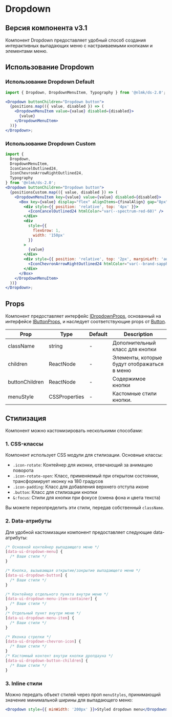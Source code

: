 # Dropdown

## Версия компонента v3.1

Компонент Dropdown предоставляет удобный способ создания интерактивных выпадающих меню с настраиваемыми кнопками и элементами меню.

## Использование Dropdown

### Использование Dropdown Default

```jsx
import { Dropdown, DropdownMenuItem, Typography } from '@nlmk/ds-2.0';

<Dropdown buttonChildren="Dropdown button">
  {positions.map(({ value, disabled }) => (
    <DropdownMenuItem value={value} disabled={disabled}>
      {value}
    </DropdownMenuItem>
  ))}
</Dropdown>;
```

### Использование Dropdown Custom

```jsx
import {
  Dropdown,
  DropdownMenuItem,
  IconCancelOutlined24,
  IconChevronArrowRightOutlined24,
  Typography
} from '@nlmk/ds-2.0';
<Dropdown buttonChildren="Dropdown button">
  {positionsCustom.map(({ value, disabled }) => (
    <DropdownMenuItem key={value} value={value} disabled={disabled}>
      <Box key={value} display="flex" alignItems={finalAlign} gap="8px">
        <div style={{ position: 'relative', top: '4px' }}>
          <IconCancelOutlined24 htmlColor="var(--spectrum-red-60)" />
        </div>
        <div
          style={{
            flexGrow: 1,
            width: '150px'
          }}
        >
          {value}
        </div>
        <div style={{ position: 'relative', top: '2px', marginLeft: 'auto' }}>
          <IconChevronArrowRightOutlined24 htmlColor="var(--brand-sapphire-60)" />
        </div>
      </Box>
    </DropdownMenuItem>
  ))}
</Dropdown>;
```

## Props

Компонент предоставляет интерфейс [IDropdownProps](types.ts), основанный на интерфейсе [IButtonProps](../Button/types.ts), и наследует соответствующие props от [Button](../Button/README.md).

| Prop           | Type          | Default | Description                                 |
| -------------- | ------------- | ------- | ------------------------------------------- |
| className      | string        | -       | Дополнительный класс для кнопки             |
| children       | ReactNode     | -       | Элементы, которые будут отображаться в меню |
| buttonChildren | ReactNode     | -       | Содержимое кнопки                           |
| menuStyle      | CSSProperties | -       | Кастомные стили кнопки.                     |

## Стилизация

Компонент можно кастомизировать несколькими способами:

### 1. CSS-классы

Компонент использует CSS модули для стилизации. Основные классы:

- `.icon-rotate`: Контейнер для иконки, отвечающий за анимацию поворота
- `.icon-rotate-open`: Класс, применяемый при открытом состоянии, трансформирует иконку на 180 градусов
- `.icon-padding`: Класс для добавления верхнего отступа иконе
- `.button`: Класс для стилизации кнопки
- `&:focus`: Стили для кнопки при фокусе (смена фона и цвета текста)

Вы можете переопределить эти стили, передав собственный `className`.

### 2. Data-атрибуты

Для удобной кастомизации компонент предоставляет следующие data-атрибуты:

```css
/* Основной контейнер выпадающего меню */
[data-ui-dropdown-menu] {
  /* Ваши стили */
}

/* Кнопка, вызывающая открытие/закрытие выпадающего меню */
[data-ui-dropdown-button] {
  /* Ваши стили */
}

/* Контейнер отдельного пункта внутри меню */
[data-ui-dropdown-menu-item-container] {
  /* Ваши стили */
}
/* Отдельный пункт внутри меню */
[data-ui-dropdown-menu-item] {
  /* Ваши стили */
}

/* Иконка стрелки */
[data-ui-dropdown-chevron-icon] {
  /* Ваши стили */
}
/* Кастомный контент внутри кнопки дропдауна */
[data-ui-dropdown-button-children] {
  /* Ваши стили */
}
```

### 3. Inline стили

Можно передать объект стилей через проп `menuStyles`, принимающий значение минимальной ширины для выпадающего меню:

```jsx
<Dropdown style={{ minWidth: '200px' }}>Styled dropdown menu</Dropdown>
```
